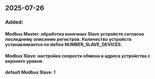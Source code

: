 ## 2025-07-26

### Added:

#### Modbus Master: обработка конечных Slave устройств согласно последнему описанию регистров. Количество устройств устанавливается по define NUMBER_SLAVE_DEVICES.

#### Modbus Slave: настройка скорости обмена и адреса устройства c верхнего уровня. 

#### default Modbus Slave: 1 